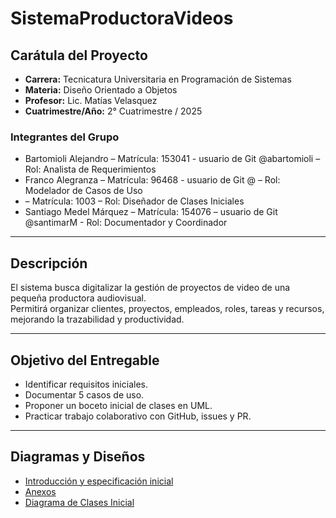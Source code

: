# SistemaProductoraVideos

## Carátula del Proyecto
- **Carrera:** Tecnicatura Universitaria en Programación de Sistemas  
- **Materia:** Diseño Orientado a Objetos  
- **Profesor:** Lic. Matías Velasquez  
- **Cuatrimestre/Año:** 2° Cuatrimestre / 2025  

### Integrantes del Grupo
- Bartomioli Alejandro	 – Matrícula: 153041 - usuario de Git @abartomioli – Rol: Analista de Requerimientos  
- Franco Alegranza – Matrícula: 96468 - usuario de Git @ – Rol: Modelador de Casos de Uso  
-  – Matrícula: 1003 – Rol: Diseñador de Clases Iniciales  
- Santiago Medel Márquez – Matrícula: 154076 –  usuario de Git @santimarM - Rol: Documentador y Coordinador  

---

## Descripción
El sistema busca digitalizar la gestión de proyectos de video de una pequeña productora audiovisual.  
Permitirá organizar clientes, proyectos, empleados, roles, tareas y recursos, mejorando la trazabilidad y productividad.  

---

## Objetivo del Entregable
- Identificar requisitos iniciales.  
- Documentar 5 casos de uso.  
- Proponer un boceto inicial de clases en UML.  
- Practicar trabajo colaborativo con GitHub, issues y PR.  

---

## Diagramas y Diseños
- [Introducción y especificación inicial](anexos/introduccion.md)  
- [Anexos](anexos/anexos.md)  
- [Diagrama de Clases Inicial](diagramas/01-diagrama-clases/01-boceto-inicial.png)
